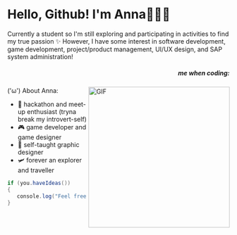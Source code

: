 # Hello, Github! I'm Anna🧍🏻‍♀️

Currently a student so I'm still exploring and participating in activities to find my true passion ✨ 
However, I have some interest in software development, game development, project/product management, UI/UX design, and SAP system administration!

 <h5 align="right">me when coding:</h5>
 <img align="right" alt="GIF" src="https://i.giphy.com/media/v1.Y2lkPTc5MGI3NjExdGptaWx2eGZuemNta28wMGs5NGdlbWZqY3A3b3Jhc3RzZXF6YTZsNiZlcD12MV9pbnRlcm5hbF9naWZfYnlfaWQmY3Q9Zw/0vEGCODnuGKrr4NxLI/giphy.gif" width="320" height="320" />

('ω') About Anna:
- 🫧 hackathon and meet-up enthusiast (tryna break my introvert-self)
- 🎮 game developer and game designer
- 🎨 self-taught graphic designer
- 🛩️ forever an explorer and traveller


```csharp
if (you.haveIdeas())
{
   console.log("Feel free to reach out and let's create some awesome projects together ☆彡");
}
```


